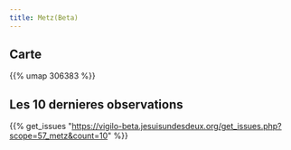 ```yaml
---
title: Metz(Beta)
---
```



## Carte

{{% umap 306383 %}} 

## Les 10 dernieres observations

{{% get_issues "https://vigilo-beta.jesuisundesdeux.org/get_issues.php?scope=57_metz&count=10" %}}
